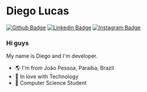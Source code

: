 # Diego Lucas

[![Github Badge](https://img.shields.io/badge/-Github-000?style=flat-square&logo=Github&logoColor=white&link=https://github.com/diegoandcontroll)](https://github.com/diegoandcontroll)
[![Linkedin Badge](https://img.shields.io/badge/-LinkedIn-blue?style=flat-square&logo=Linkedin&logoColor=white&link=https://www.linkedin.com/in/diego-lucas-293682181)](https://www.linkedin.com/in/diego-lucas-293682181)
[![Instagram Badge](https://img.shields.io/badge/-Instagram-C13584?style=flat-square&labelColor=C13584&logo=instagram&logoColor=white&link=https://www.instagram.com/yxydiego/)](https://www.instagram.com/yxydiego/)

### Hi guys 

My name is Diego and I'm developer.
- 🌎 I'm from João Pessoa, Paraíba, Brazil
- 💙 In love with Technology
- 💬 Computer Science Student
